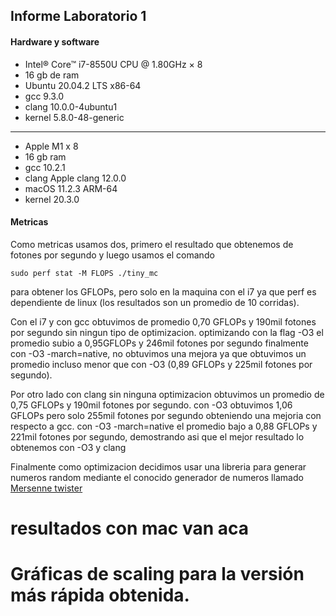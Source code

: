 ## Informe Laboratorio 1

#### Hardware y software
- Intel® Core™ i7-8550U CPU @ 1.80GHz × 8 
- 16 gb de ram 
- Ubuntu 20.04.2 LTS x86-64
- gcc 9.3.0
- clang 10.0.0-4ubuntu1
- kernel 5.8.0-48-generic 
---------------------------------
- Apple M1 x 8 
- 16 gb ram
- gcc 10.2.1
- clang Apple clang 12.0.0
- macOS 11.2.3 ARM-64
- kernel 20.3.0

#### Metricas
Como metricas usamos dos, primero el resultado que obtenemos de fotones por segundo y luego usamos el comando 

    sudo perf stat -M FLOPS ./tiny_mc

para obtener los GFLOPs, pero solo en la maquina con el i7 ya que perf es dependiente de linux (los resultados son un promedio de 10 corridas).

Con el i7 y con gcc obtuvimos de promedio 0,70 GFLOPs  y 190mil fotones por segundo sin ningun tipo de optimizacion. optimizando con la flag -O3 el promedio subio a 0,95GFLOPs y 246mil fotones por segundo finalmente con -O3 -march=native, no obtuvimos una mejora ya que obtuvimos un promedio incluso menor que con -O3 (0,89 GFLOPs y 225mil fotones por segundo).

Por otro lado con clang sin ninguna optimizacion obtuvimos un promedio de 0,75 GFLOPs  y 190mil fotones por segundo. con -O3 obtuvimos 1,06 GFLOPs
pero solo 255mil fotones por segundo obteniendo una mejoria con respecto a gcc. con -O3 -march=native el promedio bajo a 0,88 GFLOPs y 221mil fotones por segundo, demostrando asi que el mejor resultado lo obtenemos con -O3 y clang 


Finalmente como optimizacion decidimos usar una libreria para generar numeros random mediante el conocido generador de numeros llamado [Mersenne twister](https://github.com/ESultanik/mtwister)

# resultados con mac van aca 
# Gráficas de scaling para la versión más rápida obtenida.

